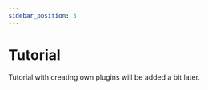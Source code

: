 ```yaml
---
sidebar_position: 3
---
```


# Tutorial

Tutorial with creating own plugins will be added a bit later.
